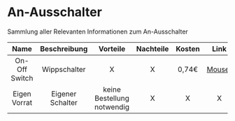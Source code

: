 # An-Ausschalter
Sammlung aller Relevanten Informationen zum An-Ausschalter

| Name | Beschreibung | Vorteile | Nachteile | Kosten | Link | 
| :--: | :----------: | :------: | :-------: | :----: | :--: |
| On-Off Switch | Wippschalter | X | X | 0,74€ | [Mouser](https://www.mouser.de/ProductDetail/E-Switch/RA1113112R?qs=QtyuwXswaQh2BdIH9uXjxQ%3D%3D&mgh=1)
| Eigen Vorrat | Eigener Schalter | keine Bestellung notwendig | X | X | X |